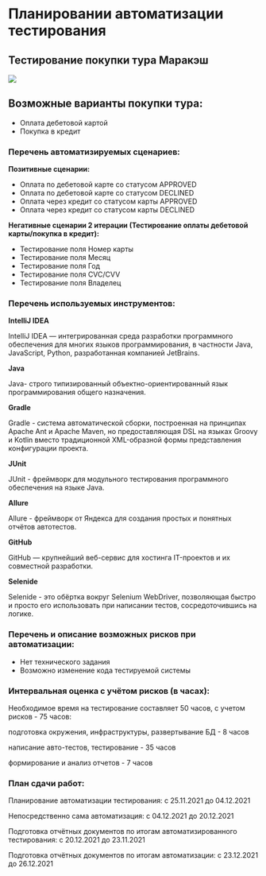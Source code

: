 # **Планировании автоматизации тестирования**

## **Тестирование покупки тура Маракэш**
![](https://github.com/netology-code/qa-diploma/blob/master/pic/service.png)

## **Возможные варианты покупки тура:**

- Оплата дебетовой картой
- Покупка в кредит

### **Перечень автоматизируемых сценариев:**

**Позитивные сценарии:**
- Оплата по дебетовой карте со статусом APPROVED
- Оплата по дебетовой карте со статусом DECLINED
- Оплата через кредит со статусом карты APPROVED
- Оплата через кредит со статусом карты DECLINED

**Негативные сценарии 2 итерации (Тестирование оплаты дебетовой карты/покупка в кредит):**
- Тестирование поля Номер карты
- Тестирование поля Месяц
- Тестирование поля Год
- Тестирование поля CVC/CVV
- Тестирование поля Владелец

### **Перечень используемых инструментов:**

**IntelliJ IDEA**

IntelliJ IDEA — интегрированная среда разработки программного обеспечения для многих языков программирования, в частности Java, JavaScript, Python, разработанная компанией JetBrains.

**Java**

 Java- строго типизированный объектно-ориентированный язык программирования общего назначения.
 
 **Gradle**
 
Gradle - система автоматической сборки, построенная на принципах Apache Ant и Apache Maven, но предоставляющая DSL на языках Groovy и Kotlin вместо традиционной XML-образной формы представления конфигурации проекта.

**JUnit**

JUnit - фреймворк для модульного тестирования программного обеспечения на языке Java.

**Allure**

Allure - фреймворк от Яндекса для создания простых и понятных отчётов автотестов.

**GitHub**

GitHub — крупнейший веб-сервис для хостинга IT-проектов и их совместной разработки.
 
**Selenide**

Selenide - это обёртка вокруг Selenium WebDriver, позволяющая быстро и просто его использовать при написании тестов, сосредоточившись на логике.


### **Перечень и описание возможных рисков при автоматизации:**

- Нет технического задания
- Возможно изменение кода тестируемой системы


### **Интервальная оценка с учётом рисков (в часах):**

Необходимое время на тестирование составляет 50 часов, с учетом рисков - 75 часов:

подготовка окружения, инфраструктуры, развертывание БД - 8 часов

написание авто-тестов, тестирование - 35 часов

формирование и анализ отчетов - 7 часов

### **План сдачи работ:**

Планирование автоматизации тестирования: с 25.11.2021 до 04.12.2021

Непосредственно сама автоматизация: с 04.12.2021 до 20.12.2021

Подготовка отчётных документов по итогам автоматизированного тестирования: с 20.12.2021 до 23.11.2021

Подготовка отчётных документов по итогам автоматизации: с 23.12.2021 до 26.12.2021

